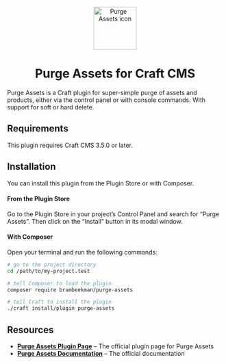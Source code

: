 <p align="center"><img src="./resources/plugin-logo.svg" width="100" height="100" alt="Purge Assets icon"></p>

<h1 align="center">Purge Assets for Craft CMS</h1>

Purge Assets is a Craft plugin for super-simple purge of assets and products, either via the control panel or with console commands. With support for soft or hard delete.

## Requirements

This plugin requires Craft CMS 3.5.0 or later.

## Installation

You can install this plugin from the Plugin Store or with Composer.

#### From the Plugin Store

Go to the Plugin Store in your project’s Control Panel and search for “Purge Assets”. Then click on the “Install” button in its modal window.

#### With Composer

Open your terminal and run the following commands:

```bash
# go to the project directory
cd /path/to/my-project.test

# tell Composer to load the plugin
composer require brambeekman/purge-assets

# tell Craft to install the plugin
./craft install/plugin purge-assets
```

## Resources

- **[Purge Assets Plugin Page](https://plugins.craftcms.com/purge-assets)** – The official plugin page for Purge Assets
- **[Purge Assets Documentation](https://brambeekman.com/docs/#/purge-assets/)** – The official documentation